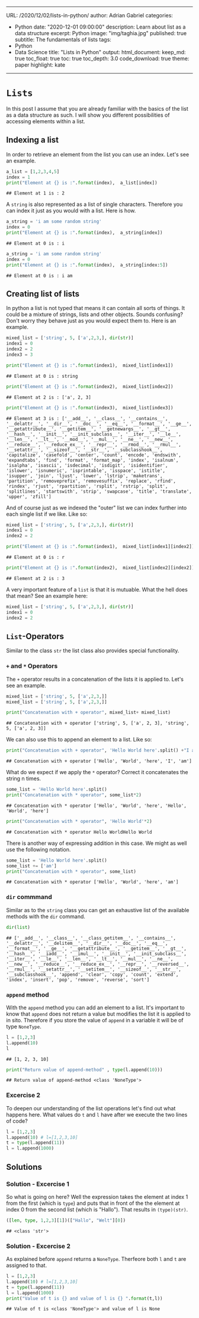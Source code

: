 
---
URL: /2020/12/02/lists-in-python/
author: Adrian Gabriel
categories:
- Python
date: "2020-12-01 09:00:00"
description: Learn about list as a data structure
excerpt: Python
image: "img/taghia.jpg"
published: true
subtitle: The fundamentals of lists
tags:
- Python
- Data Science
title: "Lists in Python"
output:
  html_document:
    keep_md: true
    toc_float: true
    toc: true
    toc_depth: 3.0
    code_download: true
    theme: paper
    highlight: kate
---

# `Lists`
In this post I assume that you are already familiar with the basics of the list as a data structure as such.
I will show you different possibilities of accessing elements within a list.

## Indexing a list
In order to retrieve an element from the list you can use an index. Let's see an example.


```python
a_list = [1,2,3,4,5]
index = 1
print("Element at {} is :".format(index),  a_list[index])
```

```
## Element at 1 is : 2
```
A `string` is also represented as a list of single characters. Therefore you can index it just as you would with
a list. Here is how.


```python
a_string = 'i am some random string'
index = 0
print("Element at {} is :".format(index),  a_string[index])
```

```
## Element at 0 is : i
```



```python
a_string = 'i am some random string'
index = 0
print("Element at {} is :".format(index),  a_string[index:5])
```

```
## Element at 0 is : i am
```

## Creating list of lists
In python a list is not typed that means it can contain all sorts of things.
It could be a mixture of strings, lists and other objects. Sounds confusing?
Don't worry they behave just as you would expect them to.
Here is an example.


```python
mixed_list = ['string', 5, ['a',2,3,], dir(str)]
index1 = 0
index2 = 2
index3 = 3

print("Element at {} is :".format(index1),  mixed_list[index1])
```

```
## Element at 0 is : string
```

```python
print("Element at {} is :".format(index2),  mixed_list[index2])
```

```
## Element at 2 is : ['a', 2, 3]
```

```python
print("Element at {} is :".format(index3),  mixed_list[index3])
```

```
## Element at 3 is : ['__add__', '__class__', '__contains__', '__delattr__', '__dir__', '__doc__', '__eq__', '__format__', '__ge__', '__getattribute__', '__getitem__', '__getnewargs__', '__gt__', '__hash__', '__init__', '__init_subclass__', '__iter__', '__le__', '__len__', '__lt__', '__mod__', '__mul__', '__ne__', '__new__', '__reduce__', '__reduce_ex__', '__repr__', '__rmod__', '__rmul__', '__setattr__', '__sizeof__', '__str__', '__subclasshook__', 'capitalize', 'casefold', 'center', 'count', 'encode', 'endswith', 'expandtabs', 'find', 'format', 'format_map', 'index', 'isalnum', 'isalpha', 'isascii', 'isdecimal', 'isdigit', 'isidentifier', 'islower', 'isnumeric', 'isprintable', 'isspace', 'istitle', 'isupper', 'join', 'ljust', 'lower', 'lstrip', 'maketrans', 'partition', 'removeprefix', 'removesuffix', 'replace', 'rfind', 'rindex', 'rjust', 'rpartition', 'rsplit', 'rstrip', 'split', 'splitlines', 'startswith', 'strip', 'swapcase', 'title', 'translate', 'upper', 'zfill']
```
And of course just as we indexed the "outer" list we can index further into each single list if we like.
Like so:


```python
mixed_list = ['string', 5, ['a',2,3,], dir(str)]
index1 = 0
index2 = 2

print("Element at {} is :".format(index1),  mixed_list[index1][index2])
```

```
## Element at 0 is : r
```

```python
print("Element at {} is :".format(index2),  mixed_list[index2][index2])
```

```
## Element at 2 is : 3
```
A very important feature of a `list` is that it is mutuable. What the hell does that mean?
See an example here:


```python
mixed_list = ['string', 5, ['a',2,3,], dir(str)]
index1 = 0
index2 = 2
```

## `List`-Operators
Similar to the class `str` the list class also provides special functionality.

### `+` and `*` Operators
The `+` operator results in a concatenation of the lists it is applied to.
Let's see an example.


```python
mixed_list = ['string', 5, ['a',2,3,]]
mixed_list = ['string', 5, ['a',2,3,]]

print("Concatenation with + operator", mixed_list+ mixed_list)
```

```
## Concatenation with + operator ['string', 5, ['a', 2, 3], 'string', 5, ['a', 2, 3]]
```

We can also use this to append an element to a list. Like so:


```python
print("Concatenation with + operator", 'Hello World here'.split() +"I am".split())
```

```
## Concatenation with + operator ['Hello', 'World', 'here', 'I', 'am']
```

What do we expect if we apply the `*` operator? Correct it concatenates the string
n times.

```python
some_list = 'Hello World here'.split()
print("Concatenation with * operator", some_list*2)
```

```
## Concatenation with * operator ['Hello', 'World', 'here', 'Hello', 'World', 'here']
```

```python
print("Concatenation with * operator", 'Hello World'*2)
```

```
## Concatenation with * operator Hello WorldHello World
```
There is another way of expressing addition in this case. We might as well use the following notation.

```python
some_list = 'Hello World here'.split()
some_list += ['am']
print("Concatenation with * operator", some_list)
```

```
## Concatenation with * operator ['Hello', 'World', 'here', 'am']
```


### `dir` commmand
Similar as to the `string` class you can get an exhaustive list of the available methods with the `dir` command.

```python
dir(list)
```

```
## ['__add__', '__class__', '__class_getitem__', '__contains__', '__delattr__', '__delitem__', '__dir__', '__doc__', '__eq__', '__format__', '__ge__', '__getattribute__', '__getitem__', '__gt__', '__hash__', '__iadd__', '__imul__', '__init__', '__init_subclass__', '__iter__', '__le__', '__len__', '__lt__', '__mul__', '__ne__', '__new__', '__reduce__', '__reduce_ex__', '__repr__', '__reversed__', '__rmul__', '__setattr__', '__setitem__', '__sizeof__', '__str__', '__subclasshook__', 'append', 'clear', 'copy', 'count', 'extend', 'index', 'insert', 'pop', 'remove', 'reverse', 'sort']
```

### `append` method
With the `append` method you can add an element to a list. It's important to know that
`append` does not return a value but modifies the list it is applied to in sito.
Therefore if you store the value of `append` in a variable it will be of type `NoneType`.


```python
l = [1,2,3]
l.append(10)
l
```

```
## [1, 2, 3, 10]
```

```python
print("Return value of append-method" , type(l.append(10)))
```

```
## Return value of append-method <class 'NoneType'>
```

### Excercise 2
To deepen our understanding of the list operations let's find out what happens here.
What values do `t` and `l` have after we execute the two lines of code?


```python
l = [1,2,3]
l.append(10) # l=[1,2,3,10]
t = type(l.append(11))
l = l.append(1000)
```




## Solutions
### Solution - Excercise 1
So what is going on here? Well the expression takes the element at index 1 from the first (which is `type`)
and puts that in front of the the element at index 0 from the second list (which is "Hallo").
That results in `(type)(str)`. 

```python
([len, type, 1,2,3][1])(["Hallo", "Welt"][0])
```

```
## <class 'str'>
```

### Solution - Excercise 2
As explained before `append` returns a `NoneType`. Therfeore both `l` and `t` are assigned to that.

```python
l = [1,2,3]
l.append(10) # l=[1,2,3,10]
t = type(l.append(11))
l = l.append(1000)
print("Value of t is {} and value of l is {} ".format(t,l))
```

```
## Value of t is <class 'NoneType'> and value of l is None
```

